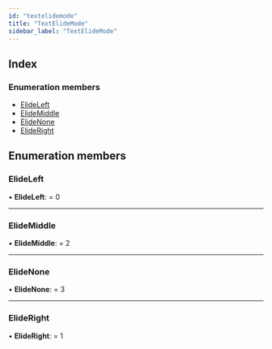 ```yaml
---
id: "textelidemode"
title: "TextElideMode"
sidebar_label: "TextElideMode"
---
```


## Index

### Enumeration members

* [ElideLeft](textelidemode.md#elideleft)
* [ElideMiddle](textelidemode.md#elidemiddle)
* [ElideNone](textelidemode.md#elidenone)
* [ElideRight](textelidemode.md#elideright)

## Enumeration members

###  ElideLeft

• **ElideLeft**: = 0

___

###  ElideMiddle

• **ElideMiddle**: = 2

___

###  ElideNone

• **ElideNone**: = 3

___

###  ElideRight

• **ElideRight**: = 1
